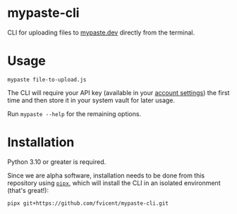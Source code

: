 # mypaste-cli

CLI for uploading files to [mypaste.dev](https://www.mypaste.dev) directly from the terminal.

# Usage

```
mypaste file-to-upload.js
```

The CLI will require your API key (available in your [account settings](https://www.mypaste.dev/user/settings/)) the first time and then store it in your system vault for later usage.

Run `mypaste --help` for the remaining options.

# Installation

Python 3.10 or greater is required.

Since we are alpha software, installation needs to be done from this repository using [`pipx`](https://pypa.github.io/pipx/), which will install the CLI in an isolated environment (that's great!):

```
pipx git+https://github.com/fvicent/mypaste-cli.git
```

